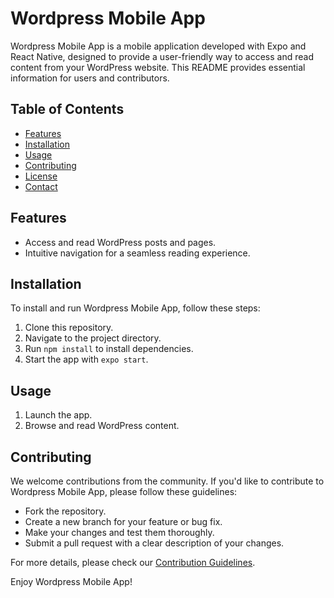 # Wordpress Mobile App

Wordpress Mobile App is a mobile application developed with Expo and React Native, designed to provide a user-friendly way to access and read content from your WordPress website. This README provides essential information for users and contributors.

## Table of Contents
- [Features](#features)
- [Installation](#installation)
- [Usage](#usage)
- [Contributing](#contributing)
- [License](#license)
- [Contact](#contact)

## Features
- Access and read WordPress posts and pages.
- Intuitive navigation for a seamless reading experience.


## Installation
To install and run Wordpress Mobile App, follow these steps:
1. Clone this repository.
2. Navigate to the project directory.
3. Run `npm install` to install dependencies.
4. Start the app with `expo start`.

## Usage
1. Launch the app.
2. Browse and read WordPress content.

## Contributing
We welcome contributions from the community. If you'd like to contribute to Wordpress Mobile App, please follow these guidelines:

- Fork the repository.
- Create a new branch for your feature or bug fix.
- Make your changes and test them thoroughly.
- Submit a pull request with a clear description of your changes.

For more details, please check our [Contribution Guidelines](CONTRIBUTING.md).


Enjoy Wordpress Mobile App!

